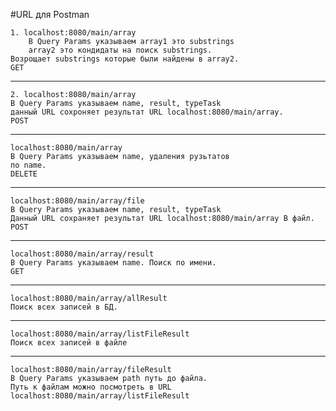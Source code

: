 #URL для Postman

    1. localhost:8080/main/array 
        В Query Params указываем array1 это substrings
        array2 это кондидаты на поиск substrings.
    Возрощает substrings которые были найдены в array2.
    GET

---
    2. localhost:8080/main/array 
    В Query Params указываем name, result, typeTask
    данный URL сохроняет результат URL localhost:8080/main/array.
    POST
--- 

    localhost:8080/main/array 
    В Query Params указываем name, удаления рузьтатов
    по name.
    DELETE

--- 

    localhost:8080/main/array/file
    В Query Params указываем name, result, typeTask
    Данный URL сохраняет результат URL localhost:8080/main/array В файл.
    POST

---

    localhost:8080/main/array/result
    В Query Params указываем name. Поиск по имени.
    GET

---

    localhost:8080/main/array/allResult
    Поиск всех записей в БД.

---

    localhost:8080/main/array/listFileResult
    Поиск всех записей в файле 

---
    
    localhost:8080/main/array/fileResult 
    В Query Params указываем path путь до файла. 
    Путь к файлам можно посмотреть в URL localhost:8080/main/array/listFileResult
